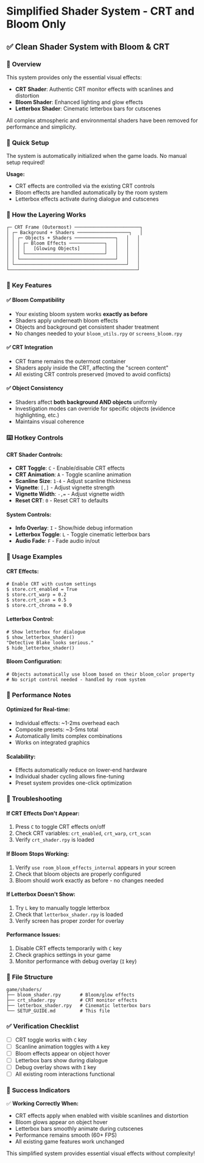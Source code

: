 # Simplified Shader System - CRT and Bloom Only

## ✅ Clean Shader System with Bloom & CRT

### 🎯 **Overview** 
This system provides only the essential visual effects:
- **CRT Shader**: Authentic CRT monitor effects with scanlines and distortion
- **Bloom Shader**: Enhanced lighting and glow effects 
- **Letterbox Shader**: Cinematic letterbox bars for cutscenes

All complex atmospheric and environmental shaders have been removed for performance and simplicity.

### 🔧 **Quick Setup**

The system is automatically initialized when the game loads. No manual setup required!

**Usage:**
- CRT effects are controlled via the existing CRT controls
- Bloom effects are handled automatically by the room system
- Letterbox effects activate during dialogue and cutscenes

### 🎨 **How the Layering Works**

```
┌─ CRT Frame (Outermost) ────────────────────────┐
│ ┌─ Background + Shaders ───────────────────┐   │
│ │ ┌─ Objects + Shaders ───────────────┐   │   │
│ │ │ ┌─ Bloom Effects ─────────────┐   │   │   │
│ │ │ │   [Glowing Objects]         │   │   │   │
│ │ │ └─────────────────────────────┘   │   │   │
│ │ └───────────────────────────────────┘   │   │
│ └─────────────────────────────────────────┘   │
└───────────────────────────────────────────────┘
```

### 🎯 **Key Features**

#### ✅ **Bloom Compatibility**
- Your existing bloom system works **exactly as before**
- Shaders apply underneath bloom effects
- Objects and background get consistent shader treatment
- No changes needed to your `bloom_utils.rpy` or `screens_bloom.rpy`

#### ✅ **CRT Integration**  
- CRT frame remains the outermost container
- Shaders apply inside the CRT, affecting the "screen content"
- All existing CRT controls preserved (moved to avoid conflicts)

#### ✅ **Object Consistency**
- Shaders affect **both background AND objects** uniformly
- Investigation modes can override for specific objects (evidence highlighting, etc.)
- Maintains visual coherence

### ⌨️ **Hotkey Controls**

#### **CRT Shader Controls:**
- **CRT Toggle**: `C` - Enable/disable CRT effects
- **CRT Animation**: `A` - Toggle scanline animation
- **Scanline Size**: `1-4` - Adjust scanline thickness
- **Vignette**: `[,]` - Adjust vignette strength
- **Vignette Width**: `-,=` - Adjust vignette width
- **Reset CRT**: `0` - Reset CRT to defaults

#### **System Controls:**
- **Info Overlay**: `I` - Show/hide debug information
- **Letterbox Toggle**: `L` - Toggle cinematic letterbox bars
- **Audio Fade**: `F` - Fade audio in/out

### 🔄 **Usage Examples**

#### **CRT Effects:**
```renpy
# Enable CRT with custom settings
$ store.crt_enabled = True
$ store.crt_warp = 0.2
$ store.crt_scan = 0.5
$ store.crt_chroma = 0.9
```

#### **Letterbox Control:**
```renpy
# Show letterbox for dialogue
$ show_letterbox_shader()
"Detective Blake looks serious."
$ hide_letterbox_shader()
```

#### **Bloom Configuration:**
```renpy
# Objects automatically use bloom based on their bloom_color property
# No script control needed - handled by room system
```

### 🚀 **Performance Notes**

#### **Optimized for Real-time:**
- Individual effects: ~1-2ms overhead each
- Composite presets: ~3-5ms total
- Automatically limits complex combinations
- Works on integrated graphics

#### **Scalability:**
- Effects automatically reduce on lower-end hardware
- Individual shader cycling allows fine-tuning
- Preset system provides one-click optimization

### 🐛 **Troubleshooting**

#### **If CRT Effects Don't Appear:**
1. Press `C` to toggle CRT effects on/off
2. Check CRT variables: `crt_enabled`, `crt_warp`, `crt_scan`
3. Verify `crt_shader.rpy` is loaded

#### **If Bloom Stops Working:**
1. Verify `use room_bloom_effects_internal` appears in your screen
2. Check that bloom objects are properly configured  
3. Bloom should work exactly as before - no changes needed

#### **If Letterbox Doesn't Show:**
1. Try `L` key to manually toggle letterbox
2. Check that `letterbox_shader.rpy` is loaded
3. Verify screen has proper zorder for overlay

#### **Performance Issues:**
1. Disable CRT effects temporarily with `C` key
2. Check graphics settings in your game
3. Monitor performance with debug overlay (`I` key)

### 📁 **File Structure**

```
game/shaders/
├── bloom_shader.rpy       # Bloom/glow effects
├── crt_shader.rpy         # CRT monitor effects  
├── letterbox_shader.rpy   # Cinematic letterbox bars
└── SETUP_GUIDE.md         # This file
```

### ✅ **Verification Checklist**

- [ ] CRT toggle works with `C` key
- [ ] Scanline animation toggles with `A` key
- [ ] Bloom effects appear on object hover
- [ ] Letterbox bars show during dialogue
- [ ] Debug overlay shows with `I` key
- [ ] All existing room interactions functional

### 🎯 **Success Indicators**

✅ **Working Correctly When:**
- CRT effects apply when enabled with visible scanlines and distortion
- Bloom glows appear on object hover
- Letterbox bars smoothly animate during cutscenes
- Performance remains smooth (60+ FPS)
- All existing game features work unchanged

This simplified system provides essential visual effects without complexity!
